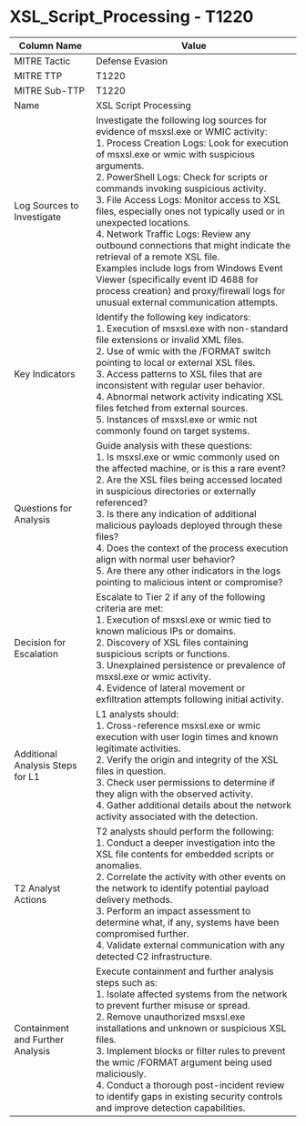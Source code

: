 # XSL_Script_Processing - T1220

| Column Name | Value |
|-------------|-------|
| MITRE Tactic | Defense Evasion |
| MITRE TTP | T1220 |
| MITRE Sub-TTP | T1220 |
| Name | XSL Script Processing |
| Log Sources to Investigate | Investigate the following log sources for evidence of msxsl.exe or WMIC activity: <br>1. Process Creation Logs: Look for execution of msxsl.exe or wmic with suspicious arguments. <br>2. PowerShell Logs: Check for scripts or commands invoking suspicious activity. <br>3. File Access Logs: Monitor access to XSL files, especially ones not typically used or in unexpected locations. <br>4. Network Traffic Logs: Review any outbound connections that might indicate the retrieval of a remote XSL file. <br>Examples include logs from Windows Event Viewer (specifically event ID 4688 for process creation) and proxy/firewall logs for unusual external communication attempts. |
| Key Indicators | Identify the following key indicators: <br>1. Execution of msxsl.exe with non-standard file extensions or invalid XML files. <br>2. Use of wmic with the /FORMAT switch pointing to local or external XSL files. <br>3. Access patterns to XSL files that are inconsistent with regular user behavior. <br>4. Abnormal network activity indicating XSL files fetched from external sources. <br>5. Instances of msxsl.exe or wmic not commonly found on target systems. |
| Questions for Analysis | Guide analysis with these questions: <br>1. Is msxsl.exe or wmic commonly used on the affected machine, or is this a rare event? <br>2. Are the XSL files being accessed located in suspicious directories or externally referenced? <br>3. Is there any indication of additional malicious payloads deployed through these files? <br>4. Does the context of the process execution align with normal user behavior? <br>5. Are there any other indicators in the logs pointing to malicious intent or compromise? |
| Decision for Escalation | Escalate to Tier 2 if any of the following criteria are met: <br>1. Execution of msxsl.exe or wmic tied to known malicious IPs or domains. <br>2. Discovery of XSL files containing suspicious scripts or functions. <br>3. Unexplained persistence or prevalence of msxsl.exe or wmic activity. <br>4. Evidence of lateral movement or exfiltration attempts following initial activity. |
| Additional Analysis Steps for L1 | L1 analysts should: <br>1. Cross-reference msxsl.exe or wmic execution with user login times and known legitimate activities. <br>2. Verify the origin and integrity of the XSL files in question. <br>3. Check user permissions to determine if they align with the observed activity. <br>4. Gather additional details about the network activity associated with the detection. |
| T2 Analyst Actions | T2 analysts should perform the following: <br>1. Conduct a deeper investigation into the XSL file contents for embedded scripts or anomalies. <br>2. Correlate the activity with other events on the network to identify potential payload delivery methods. <br>3. Perform an impact assessment to determine what, if any, systems have been compromised further. <br>4. Validate external communication with any detected C2 infrastructure. |
| Containment and Further Analysis | Execute containment and further analysis steps such as: <br>1. Isolate affected systems from the network to prevent further misuse or spread. <br>2. Remove unauthorized msxsl.exe installations and unknown or suspicious XSL files. <br>3. Implement blocks or filter rules to prevent the wmic /FORMAT argument being used maliciously. <br>4. Conduct a thorough post-incident review to identify gaps in existing security controls and improve detection capabilities. |
